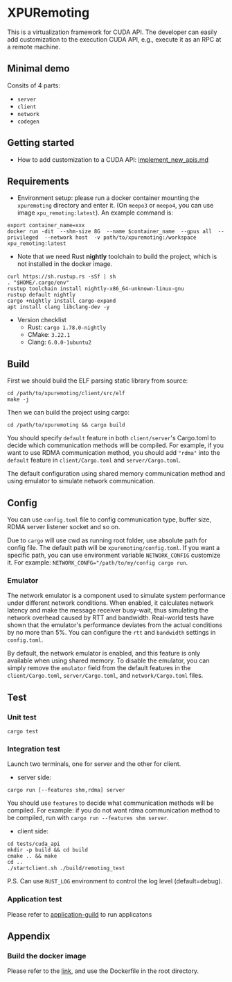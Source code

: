 # XPURemoting

This is a virtualization framework for CUDA API.  The developer can easily add customization to the execution CUDA API, e.g., execute it as an RPC at a remote machine. 

## Minimal demo

Consits of 4 parts:

- `server`
- `client`
- `network`
- `codegen`

## Getting started

- How to add customization to a CUDA API:  [implement_new_apis.md](docs/implement_new_apis.md) 



## Requirements

- Environment setup: please run a docker container mounting the `xpuremoting` directory and enter it. (On `meepo3` or `meepo4`, you can use image `xpu_remoting:latest`). An example command is:

```shell
export container_name=xxx
docker run -dit  --shm-size 8G  --name $container_name  --gpus all  --privileged  --network host  -v path/to/xpuremoting:/workspace  xpu_remoting:latest
```

- Note that we need Rust **nightly** toolchain to build the project, which is not installed in the docker image.

```shell
curl https://sh.rustup.rs -sSf | sh
. "$HOME/.cargo/env"
rustup toolchain install nightly-x86_64-unknown-linux-gnu
rustup default nightly
cargo +nightly install cargo-expand
apt install clang libclang-dev -y
```

- Version checklist
  - Rust: `cargo 1.78.0-nightly`
  - CMake: `3.22.1`
  - Clang: `6.0.0-1ubuntu2`

## Build

First we should build the ELF parsing static library from source:

```shell
cd /path/to/xpuremoting/client/src/elf
make -j
```

Then we can build the project using cargo:

```shell
cd /path/to/xpuremoting && cargo build
```

You should specify `default` feature in both `client/server`'s Cargo.toml to decide which communication methods will be compiled. For example, if you want to use RDMA communication method, you should add `"rdma"` into the `default` feature in `client/Cargo.toml` and `server/Cargo.toml`. 

The default configuration using shared memory communication method and using emulator to simulate network communication. 

## Config

You can use `config.toml` file to config communication type, buffer size, RDMA server listener socket and so on.

Due to `cargo` will use cwd as running root folder, use absolute path for config file. The default path will be `xpuremoting/config.toml`. If you want a specific path, you can use environment variable `NETWORK_CONFIG` customize it. For example: `NETWORK_CONFG="/path/to/my/config cargo run`.

### Emulator

The network emulator is a component used to simulate system performance under different network conditions. When enabled, it calculates network latency and make the message receiver busy-wait, thus simulating the network overhead caused by RTT and bandwidth. Real-world tests have shown that the emulator's performance deviates from the actual conditions by no more than 5%. You can configure the `rtt` and `bandwidth` settings in `config.toml`.

By default, the network emulator is enabled, and this feature is only available when using shared memory. To disable the emulator, you can simply remove the `emulator` field from the default features in the `client/Cargo.toml`, `server/Cargo.toml`, and `network/Cargo.toml` files.

## Test

### Unit test

```shell
cargo test
```

### Integration test

Launch two terminals, one for server and the other for client.

- server side:

```shell
cargo run [--features shm,rdma] server
```

You should use `features` to decide what communication methods will be compiled. For example: if you do not want rdma communication method to be compiled, run with `cargo run --features shm server`.

- client side:

```shell
cd tests/cuda_api
mkdir -p build && cd build
cmake .. && make
cd ..
./startclient.sh ./build/remoting_test
```

P.S. Can use `RUST_LOG` environment to control the log level (default=debug).


### Application test

Please refer to [application-guild](./tests/apps/README.md) to run applicatons



## Appendix

### Build the docker image

Please refer to the [link](https://x8csr71rzs.feishu.cn/docx/DdXFdGSYOo8cktxgj8hcYh12nHf), and use the Dockerfile in the root directory.